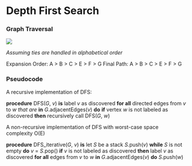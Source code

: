 # Depth First Search

### Graph Traversal
![](https://i.imgur.com/syk9okN.png)

_Assuming ties are handled in alphabetical order_

Expansion Order:
A > B > C > E > F > G
Final Path:
A > B > C > E > F > G 
### Pseudocode
A recursive implementation of DFS:

**procedure** DFS(_G_, _v_) **is**
    label _v_ as discovered
    **for all** directed edges from _v_ to _w that are_ **in** _G_.adjacentEdges(_v_) **do**
        **if** vertex _w_ is not labeled as discovered **then**
            recursively call DFS(_G_, _w_)

A non-recursive implementation of DFS with worst-case space complexity O(E)

**procedure** DFS_iterative(_G_, _v_) **is**
    let _S_ be a stack
    _S_.push(_v_)
    **while** _S_ is not empty **do**
        _v_ = _S_.pop()
        **if** _v_ is not labeled as discovered **then**
            label _v_ as discovered
            **for all** edges from _v_ to _w_ **in** _G_.adjacentEdges(_v_) **do** 
                _S_.push(_w_)
